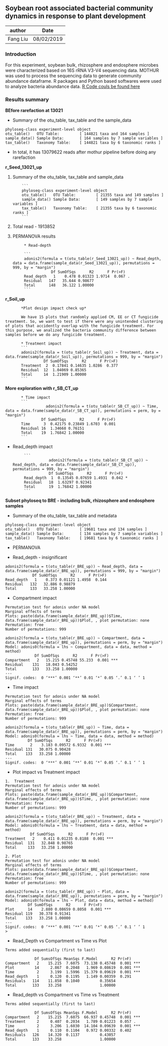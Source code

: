 ## Soybean root associated bacterial community dynamics in response to plant development

author | Date
-----| -----
Fang Liu | 08/02/2019

### Introduction

For this experiment, soybean bulk, rhizosphere and endosphere microbes were characterized based on 16S rRNA V3-V4 sequencing data. MOTHUR was used to process the sequencing data to generate community abundance dataframe. R packages and Python based softwares were used to analyze bacteria abundance data. [R Code couls be found here](https://github.com/liufangbaishikele/Soybean_rhizosphere_microbiome/blob/master/2018_fungicide/Seed_treatment/16S/2018_seed_fungicide_16S_13021.Rmd)

### Results summary


**BEfore rarefaction at 13021**

* Summary of the otu_table, tax_table and the sample_data
```
phyloseq-class experiment-level object
otu_table()   OTU Table:         [ 144821 taxa and 164 samples ]
sample_data() Sample Data:       [ 164 samples by 7 sample variables ]
tax_table()   Taxonomy Table:    [ 144821 taxa by 6 taxonomic ranks ]
```
* In total, it has 13079622 reads after mothur pipeline before doing any rarefaction

**r_Seed_13021_up**

1. Summary of the otu_table, tax_table and sample_data
           
           ```
           phyloseq-class experiment-level object
           otu_table()   OTU Table:         [ 21355 taxa and 149 samples ]
           sample_data() Sample Data:       [ 149 samples by 7 sample variables ]
           tax_table()   Taxonomy Table:    [ 21355 taxa by 6 taxonomic ranks ]
           ```
2. Total read - 1913852

3. PERMANOVA results
           
            * Read-depth

            ```
            adonis2(formula = t(otu_table(r_Seed_13021_up)) ~ Read_depth, data = data.frame(sample_data(r_Seed_13021_up)), permutations = 999, by = "margin")
                        Df SumOfSqs      R2      F Pr(>F)  
            Read_depth   1    0.478 0.01323 1.9714  0.067 .
            Residual   147   35.644 0.98677                
            Total      148   36.122 1.00000
            ```

**r_Soil_up**

           *Plot design impact check up*

           We have 15 plots that randomly applied CM, EE or CT fungicide treatment. So, we want to test if there were any unintended clustering of plots that accidently overlap with the fungicide treatment. For this purpose, we analized the bacteria community difference between samples before we do any fungicide treatment.

           * Treatment impact
           ```
           adonis2(formula = t(otu_table(r_Soil_up)) ~ Treatment, data = data.frame(sample_data(r_Soil_up)), permutations = 999, by = "margin")
                     Df SumOfSqs      R2      F Pr(>F)
           Treatment  2  0.17841 0.14635 1.0286  0.377
           Residual  12  1.04069 0.85365              
           Total     14  1.21909 1.00000
           ```

**More exploration with r_SB_CT_up**

           * Time impact
           ```
                      adonis2(formula = t(otu_table(r_SB_CT_up)) ~ Time, data = data.frame(sample_data(r_SB_CT_up)), permutations = perm, by = "margin")
                    Df SumOfSqs      R2      F Pr(>F)    
           Time      3  0.42175 0.23849 1.6703  0.001 
           Residual 16  1.34668 0.76151                  
           Total    19  1.76842 1.00000
           ```
* Read_depth impact
           
           ```
                      adonis2(formula = t(otu_table(r_SB_CT_up)) ~ Read_depth, data = data.frame(sample_data(r_SB_CT_up)), permutations = 999, by = "margin")
                      Df SumOfSqs      R2      F Pr(>F)  
           Read_depth  1  0.13545 0.07659 1.4931  0.042 *
           Residual   18  1.63297 0.92341                
           Total      19  1.76842 1.00000
           ```
**Subset phyloseq to BRE - including bulk, rhizosphere and endosphere samples**

* Summary of the otu_table, tax_table and metadata

```
phyloseq-class experiment-level object
otu_table()   OTU Table:         [ 19681 taxa and 134 samples ]
sample_data() Sample Data:       [ 134 samples by 7 sample variables ]
tax_table()   Taxonomy Table:    [ 19681 taxa by 6 taxonomic ranks ]
```
* PERMANOVA 

* Read_depth - insignificant

```
adonis2(formula = t(otu_table(r_BRE_up)) ~ Read_depth, data = data.frame(sample_data(r_BRE_up)), permutations = 999, by = "margin")
            Df SumOfSqs      R2      F Pr(>F)
Read_depth   1    0.373 0.01121 1.4958  0.144
Residual   132   32.886 0.98879              
Total      133   33.258 1.00000
```


* Compartment impact

```
Permutation test for adonis under NA model
Marginal effects of terms
Plots: paste(data.frame(sample_data(r_BRE_up))$Time, data.frame(sample_data(r_BRE_up))$Plot, , plot permutation: none
Permutation: free
Number of permutations: 999

adonis2(formula = t(otu_table(r_BRE_up)) ~ Compartment, data = data.frame(sample_data(r_BRE_up)), permutations = perm, by = "margin")
Model: adonis0(formula = lhs ~ Compartment, data = data, method = method)
             Df SumOfSqs      R2      F Pr(>F)    
Compartment   2   15.215 0.45748 55.233  0.001 ***
Residual    131   18.043 0.54252                  
Total       133   33.258 1.00000                  
---
Signif. codes:  0 ‘***’ 0.001 ‘**’ 0.01 ‘*’ 0.05 ‘.’ 0.1 ‘ ’ 1
```

* Time impact

```
Permutation test for adonis under NA model
Marginal effects of terms
Plots: paste(data.frame(sample_data(r_BRE_up))$Compartment, data.frame(sample_data(r_BRE_up))$Plot, , plot permutation: none
Permutation: free
Number of permutations: 999

adonis2(formula = t(otu_table(r_BRE_up)) ~ Time, data = data.frame(sample_data(r_BRE_up)), permutations = perm, by = "margin")
Model: adonis0(formula = lhs ~ Time, data = data, method = method)
          Df SumOfSqs      R2      F Pr(>F)    
Time       2    3.183 0.09572 6.9332  0.001 ***
Residual 131   30.075 0.90428                  
Total    133   33.258 1.00000                  
---
Signif. codes:  0 ‘***’ 0.001 ‘**’ 0.01 ‘*’ 0.05 ‘.’ 0.1 ‘ ’ 1
```

* Plot impact vs Treatment impact

```
1.  Treatment
Permutation test for adonis under NA model
Marginal effects of terms
Plots: paste(data.frame(sample_data(r_BRE_up))$Compartment, data.frame(sample_data(r_BRE_up))$Time, , plot permutation: none
Permutation: free
Number of permutations: 999

adonis2(formula = t(otu_table(r_BRE_up)) ~ Treatment, data = data.frame(sample_data(r_BRE_up)), permutations = perm, by = "margin")
Model: adonis0(formula = lhs ~ Treatment, data = data, method = method)
           Df SumOfSqs      R2      F Pr(>F)    
Treatment   2    0.411 0.01235 0.8188  0.001 ***
Residual  131   32.848 0.98765                  
Total     133   33.258 1.00000

2. Plot 
Permutation test for adonis under NA model
Marginal effects of terms
Plots: paste(data.frame(sample_data(r_BRE_up))$Compartment, data.frame(sample_data(r_BRE_up))$Time, , plot permutation: none
Permutation: free
Number of permutations: 999

adonis2(formula = t(otu_table(r_BRE_up)) ~ Plot, data = data.frame(sample_data(r_BRE_up)), permutations = perm, by = "margin")
Model: adonis0(formula = lhs ~ Plot, data = data, method = method)
          Df SumOfSqs      R2      F Pr(>F)    
Plot      14    2.880 0.08659 0.8058  0.001 ***
Residual 119   30.378 0.91341                  
Total    133   33.258 1.00000                  
---
Signif. codes:  0 ‘***’ 0.001 ‘**’ 0.01 ‘*’ 0.05 ‘.’ 0.1 ‘ ’ 1
> 

```

* Read_Depth vs Compartment vs Time vs Plot

```
Terms added sequentially (first to last)

             Df SumsOfSqs MeanSqs F.Model      R2 Pr(>F)    
Compartment   2    15.215  7.6075  73.138 0.45748  0.001 ***
Plot         14     2.867  0.2048   1.969 0.08619  0.001 ***
Time          2     3.199  1.5996  15.379 0.09619  0.001 ***
Read_depth    1     0.120  0.1195   1.149 0.00359  0.291    
Residuals   114    11.858  0.1040         0.35654           
Total       133    33.258                 1.00000
```

* Read_depth vs Compartment vs Time vs Treatment

```
Terms added sequentially (first to last)

             Df SumsOfSqs MeanSqs F.Model      R2 Pr(>F)    
Compartment   2    15.215  7.6075  66.937 0.45748  0.001 ***
Treatment     2     0.407  0.2034   1.789 0.01223  0.057 .  
Time          2     3.206  1.6030  14.104 0.09639  0.001 ***
Read_depth    1     0.110  0.1104   0.972 0.00332  0.402    
Residuals   126    14.320  0.1137         0.43057           
Total       133    33.258                 1.00000
```



